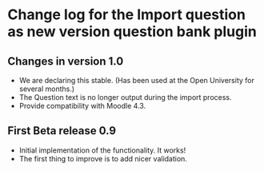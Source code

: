 # Change log for the Import question as new version question bank plugin

## Changes in version 1.0

* We are declaring this stable. (Has been used at the Open University for several months.)
* The Question text is no longer output during the import process.
* Provide compatibility with Moodle 4.3.

## First Beta release 0.9

* Initial implementation of the functionality. It works!
* The first thing to improve is to add nicer validation.
